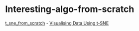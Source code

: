 # Interesting-algo-from-scratch


[t_sne_from_scratch](https://github.com/FirePhoenix666/Interesting-algo-from-scratch/blob/main/t_sne_from_scratch.ipynb) - [Visualising Data Using t-SNE](https://www.jmlr.org/papers/volume9/vandermaaten08a/vandermaaten08a.pdf) 
